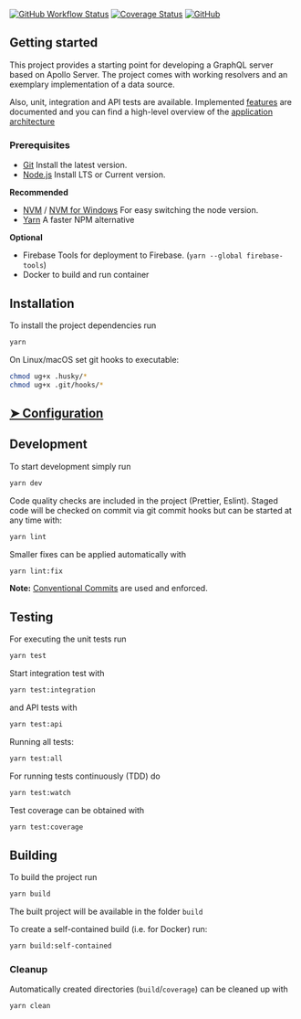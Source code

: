 [![GitHub Workflow Status](https://img.shields.io/github/actions/workflow/status/sr1ch1/apollo-starter/test.yml)](https://github.com/sr1ch1/apollo-starter/actions?query=branch%3Amain)
[![Coverage Status](https://coveralls.io/repos/github/sr1ch1/apollo-starter/badge.svg?branch=main)](https://coveralls.io/github/sr1ch1/apollo-starter?branch=main)
[![GitHub](https://img.shields.io/github/license/sr1ch1/apollo-starter)](https://opensource.org/licenses/MIT)
## Getting started

This project provides a starting point for developing a GraphQL server based on Apollo Server.
The project comes with working resolvers and an exemplary implementation of a data source.

Also, unit, integration and API tests are available. Implemented [features](docs/features.md) are documented
and you can find a high-level overview of the [application architecture](docs/architecture.md)

### Prerequisites

- [Git](https://github.com/git-guides/install-git) Install the latest version.
- [Node.js](https://nodejs.org/en/download/) Install LTS or Current version.

**Recommended**

- [NVM](https://github.com/nvm-sh/nvm) / [NVM for Windows](https://github.com/coreybutler/nvm-windows) For easy switching the node version.
- [Yarn](https://yarnpkg.com/getting-started/install) A faster NPM alternative

**Optional**

- Firebase Tools for deployment to Firebase. (`yarn --global firebase-tools`)
- Docker to build and run container

## Installation

To install the project dependencies run

```sh
yarn
```

On Linux/macOS set git hooks to executable:

```sh
chmod ug+x .husky/*
chmod ug+x .git/hooks/*
```

## [➤ Configuration](docs/configuration.md)

## Development

To start development simply run

```sh
yarn dev
```

Code quality checks are included in the project (Prettier, Eslint).
Staged code will be checked on commit via git commit hooks but can be started at any time with:

```sh
yarn lint
```

Smaller fixes can be applied automatically with

```sh
yarn lint:fix
```

**Note:** [Conventional Commits](https://conventionalcommits.org) are used and enforced.

## Testing

For executing the unit tests run

```sh
yarn test
```
Start integration test with
```sh
yarn test:integration
```
and API tests with
```sh
yarn test:api
```
Running all tests:
```sh
yarn test:all
```

For running tests continuously (TDD) do

```sh
yarn test:watch
```

Test coverage can be obtained with

```sh
yarn test:coverage
```

## Building

To build the project run

```sh
yarn build
```

The built project will be available in the folder `build`

To create a self-contained build (i.e. for Docker) run:
```sh
yarn build:self-contained
```

### Cleanup

Automatically created directories (`build`/`coverage`) can be cleaned up with

```sh
yarn clean
```
